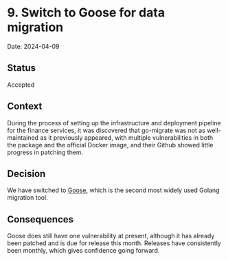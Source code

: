 # 9. Switch to Goose for data migration

Date: 2024-04-09

## Status

Accepted

## Context

During the process of setting up the infrastructure and deployment pipeline for the finance services, it was discovered
that go-migrate was not as well-maintained as it previously appeared, with multiple vulnerabilities in both the package
and the official Docker image, and their Github showed little progress in patching them.

## Decision

We have switched to [Goose](https://github.com/pressly/goose), which is the second most widely used Golang migration tool.

## Consequences

Goose does still have one vulnerability at present, although it has already been patched and is due for release this month.
Releases have consistently been monthly, which gives confidence going forward.
